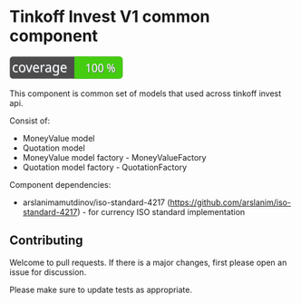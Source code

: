 # Tinkoff Invest V1 common component

![Code Coverage Badge](./badge.svg)

This component is common set of models that used across tinkoff invest api.

Consist of:
- MoneyValue model
- Quotation model
- MoneyValue model factory - MoneyValueFactory
- Quotation model factory - QuotationFactory

Component dependencies:
- arslanimamutdinov/iso-standard-4217 (https://github.com/arslanim/iso-standard-4217) - for currency ISO standard implementation

## Contributing

Welcome to pull requests. If there is a major changes, first please open an issue for discussion.

Please make sure to update tests as appropriate.



